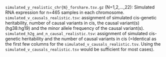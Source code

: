 `simulated_y_realistic_chr{N}_forshare.tsv.gz` (N=1,2,...,22): Simulated RNA expression for n=465 samples in each chromosome.
`simulated_v_causals_realistic.tsv`: assignment of simulated cis-genetic heritability, number of causal variants in cis, the causal variant(s) (hg38:hg19) and the minor allele frequency of the causal variant(s).
`simulated_h2g_and_n_causal_realistic.tsv`: assignment of simulated cis-genetic heritability and the number of causal variants in cis (=Identical as the first few columns for the `simulated_v_causals_realistic.tsv`. Using the `simulated_v_causals_realistic.tsv` would be sufficient for most cases).


